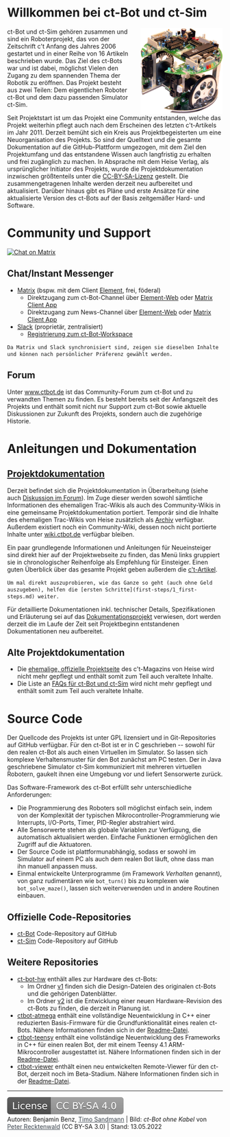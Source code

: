 # Willkommen bei ct-Bot und ct-Sim

<img src="images/ctbot.png" title="ct-Bot ohne Kabel von Peter Recktenwald, CC BY-SA 3.0" style="float: right; margin-left:2em; height: 200px;" />

ct-Bot und ct-Sim gehören zusammen und sind ein Roboterprojekt, das von der Zeitschrift c't Anfang des Jahres 2006 gestartet und in einer Reihe von 16 Artikeln beschrieben wurde. Das Ziel des ct-Bots war und ist dabei, möglichst Vielen den Zugang zu dem spannenden Thema der Robotik zu eröffnen. Das Projekt besteht aus zwei Teilen: Dem eigentlichen Roboter ct-Bot und dem dazu passenden Simulator ct-Sim.

Seit Projektstart ist um das Projekt eine Community entstanden, welche das Projekt weiterhin pflegt auch nach dem Erscheinen des letzten c't-Artikels im Jahr 2011. Derzeit bemüht sich ein Kreis aus Projektbegeisterten um eine Neuorganisation des Projekts. So sind der Quelltext und die gesamte Dokumentation auf die GitHub-Plattform umgezogen, mit dem Ziel den Projektumfang und das entstandene Wissen auch langfristig zu erhalten und frei zugänglich zu machen. In Absprache mit dem Heise Verlag, als ursprünglicher Initiator des Projekts, wurde die Projektdokumentation inzwischen größtenteils unter die <a href="https://creativecommons.org/licenses/by-sa/4.0/" target="_blank">CC-BY-SA-Lizenz</a> gestellt. Die zusammengetragenen Inhalte werden derzeit neu aufbereitet und aktualisiert. Darüber hinaus gibt es Pläne und erste Ansätze für eine aktualisierte Version des ct-Bots auf der Basis zeitgemäßer Hard- und Software.

# Community und Support

[![Chat on Matrix](https://matrix.to/img/matrix-badge.svg)](https://matrix.to/#/#ctbot:matrix.org)

## Chat/Instant Messenger 

* <a href="https://de.wikipedia.org/wiki/Matrix_%28Kommunikationsprotokoll%29" target="_blank">Matrix</a> (bspw. mit dem Client <a href="https://element.io" target="_blank">Element</a>, frei, föderal)
  * Direktzugang zum ct-Bot-Channel über <a href="https://app.element.io/#/room/#ctbot:matrix.org" target="_blank">Element-Web</a> oder <a href="https://matrix.to/#/#ctbot:matrix.org" rel="noopener" target="_blank">Matrix Client App</a>
  * Direktzugang zum News-Channel über <a href="https://app.element.io/#/room/#ctbotnews:matrix.org" target="_blank">Element-Web</a> oder <a href="https://matrix.to/#/#ctbotnews:matrix.org" rel="noopener" target="_blank">Matrix Client App</a>
* <a href="https://de.wikipedia.org/wiki/Slack_%28Software%29" target="_blank">Slack</a> (proprietär, zentralisiert)
  * <a href="https://ct-bot-slack.herokuapp.com" target="_blank">Registrierung zum ct-Bot-Workspace</a>

```tip
Da Matrix und Slack synchronisiert sind, zeigen sie dieselben Inhalte und können nach persönlicher Präferenz gewählt werden.
```

## Forum

Unter <a href="https://www.ctbot.de" target="_blank">www.ctbot.de</a> ist das Community-Forum zum ct-Bot und zu verwandten Themen zu finden. Es besteht bereits seit der Anfangszeit des Projekts und enthält somit nicht nur Support zum ct-Bot sowie aktuelle Diskussionen zur Zukunft des Projekts, sondern auch die zugehörige Historie.

# Anleitungen und Dokumentation

## <a href="https://github.com/Nightwalker-87/ct-bot-doku/blob/master/doc/wiki_main.md" target="_blank">Projektdokumentation</a>

Derzeit befindet sich die Projektdokumentation in Überarbeitung (siehe auch <a href="https://www.ctbot.de/viewtopic.php?f=34&t=1219" target="_blank">Diskussion im Forum</a>). Im Zuge dieser werden sowohl sämtliche Informationen des ehemaligen Trac-Wikis als auch des Community-Wikis in eine gemeinsame Projektdokumentation portiert. Temporär sind die Inhalte des ehemaligen Trac-Wikis von Heise zusätzlich als <a href="https://github.com/tsandmann/ct-bot-doku/tree/master/_tmp_trac_wiki_export" target="_blank">Archiv</a> verfügbar. Außerdem existiert noch ein Community-Wiki, dessen noch nicht portierte Inhalte unter <a href="https://wiki.ctbot.de" target="_blank">wiki.ctbot.de</a> verfügbar bleiben. 

Ein paar grundlegende Informationen und Anleitungen für Neueinsteiger sind direkt hier auf der Projektwebseite
zu finden, das Menü links gruppiert sie in chronologischer Reihenfolge als Empfehlung für Einsteiger. Einen guten Überblick über das gesamte Projekt geben außerdem die [c't-Artikel](first-steps/2_ct-articles.md).

```tip
Um mal direkt auszuprobieren, wie das Ganze so geht (auch ohne Geld auszugeben), helfen die [ersten Schritte](first-steps/1_first-steps.md) weiter.
```

Für detaillierte Dokumentationen inkl. technischer Details, Spezifikationen und Erläuterung sei auf das <a href="https://github.com/Nightwalker-87/ct-bot-doku" target="_blank">Dokumentationsprojekt</a> verwiesen, dort werden derzeit die im Laufe der Zeit seit Projektbeginn entstandenen Dokumentationen neu aufbereitet.

## Alte Projektdokumentation

* Die <a href="https://www.heise.de/ct/artikel/c-t-Bot-und-c-t-Sim-284119.html" target="_blank">ehemalige, offizielle Projektseite</a> des c't-Magazins von Heise wird nicht mehr gepflegt und enthält somit zum Teil auch veraltete Inhalte.
* Die Liste an <a href="https://www.heise.de/ct/artikel/FAQ-fuer-c-t-Bot-und-c-t-SIM-291940.html" target="_blank">FAQs für ct-Bot und ct-Sim</a> wird nicht mehr gepflegt und enthält somit zum Teil auch veraltete Inhalte.

# Source Code

Der Quellcode des Projekts ist unter GPL lizensiert und in Git-Repositories auf GitHub verfügbar. Für den ct-Bot ist er in C geschrieben -- sowohl für den realen ct-Bot als auch einen Virtuellen im Simulator. So lassen sich komplexe Verhaltensmuster für den Bot zunächst am PC testen. Der in Java geschriebene Simulator ct-Sim kommuniziert mit mehreren virtuellen Robotern, gaukelt ihnen eine Umgebung vor und liefert Sensorwerte zurück.

Das Software-Framework des ct-Bot erfüllt sehr unterschiedliche Anforderungen:

* Die Programmierung des Roboters soll möglichst einfach sein, indem von der Komplexität der typischen Mikrocontroller-Programmierung wie Interrupts, I/O-Ports, Timer, PID-Regler abstrahiert wird.
* Alle Sensorwerte stehen als globale Variablen zur Verfügung, die automatisch aktualisiert werden. Einfache Funktionen ermöglichen den Zugriff auf die Aktuatoren.
* Der Source Code ist plattformunabhängig, sodass er sowohl im Simulator auf einem PC als auch dem realen Bot läuft, ohne dass man ihn manuell anpassen muss.
* Einmal entwickelte Unterprogramme (im Framework *Verhalten* genannt), von ganz rudimentären wie `bot_turn()` bis zu komplexen wie `bot_solve_maze()`, lassen sich weiterverwenden und in andere Routinen einbauen.

## Offizielle Code-Repositories

* <a href="https://github.com/tsandmann/ct-bot" target="_blank">ct-Bot</a> Code-Repository auf GitHub
* <a href="https://github.com/tsandmann/ct-sim" target="_blank">ct-Sim</a> Code-Repository auf GitHub

## Weitere Repositories

* <a href="https://github.com/tsandmann/ct-bot-hw" target="_blank">ct-bot-hw</a> enthält alles zur Hardware des ct-Bots:
  * Im Ordner <a href="https://github.com/tsandmann/ct-bot-hw/tree/master/v1" target="_blank">v1</a> finden sich die Design-Dateien des originalen ct-Bots und die gehörigen Datenblätter.
  * Im Ordner <a href="https://github.com/tsandmann/ct-bot-hw/tree/master/v2" target="_blank">v2</a> ist die Entwicklung einer neuen Hardware-Revision des ct-Bots zu finden, die derzeit in Planung ist.
* <a href="https://github.com/tsandmann/ctbot-atmega" target="_blank">ctbot-atmega</a> enthält eine vollständige Neuentwicklung in C++ einer reduzierten Basis-Firmware für die Grundfunktionalität eines realen ct-Bots. Nähere Informationen finden sich in der <a href="https://github.com/tsandmann/ctbot-atmega/blob/master/README.md" target="_blank">Readme-Datei</a>.
* <a href="https://github.com/tsandmann/ctbot-teensy" target="_blank">ctbot-teensy</a> enthält eine vollständige Neuentwicklung des Frameworks in C++ für einen realen Bot, der mit einem Teensy 4.1 ARM-Mikrocontroller ausgestattet ist. Nähere Informationen finden sich in der <a href="https://github.com/tsandmann/ctbot-teensy/blob/master/README.md" target="_blank">Readme-Datei</a>.
* <a href="https://github.com/tsandmann/ctbot-viewer" target="_blank">ctbot-viewer</a> enthält einen neu entwickelten Remote-Viewer für den ct-Bot, derzeit noch im Beta-Stadium. Nähere Informationen finden sich in der <a href="https://github.com/tsandmann/ctbot-viewer/blob/master/README.md" target="_blank">Readme-Datei</a>.

---

<a href="https://creativecommons.org/licenses/by-sa/4.0/" target="_blank"><img src="images/license.svg" alt="License: CC BY-SA 4.0" style="left;margin-left:0;margin-right:1em;" /></a><br>
Autoren: Benjamin Benz, <a href="https://github.com/tsandmann" target="_blank" style="color:#3c454e;">Timo Sandmann</a> \| Bild: *ct-Bot ohne Kabel* von <a href="https://github.com/robotfreak" target="_blank" style="color:#3c454e;">Peter Recktenwald</a> (CC BY-SA 3.0) \| Stand: 13.05.2022
